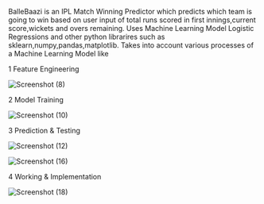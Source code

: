 BalleBaazi is an IPL Match Winning Predictor which predicts which team is going to win based on user input of total runs scored in first innings,current score,wickets and overs remaining. Uses Machine Learning Model Logistic Regressions and other python librarires such as sklearn,numpy,pandas,matplotlib. Takes into account various processes of a Machine Learning Model like


1 Feature Engineering

![Screenshot (8)](https://user-images.githubusercontent.com/75988493/141487552-8022f42f-eeef-47ec-ab45-1bdc2c661a06.png)


2 Model Training

![Screenshot (10)](https://user-images.githubusercontent.com/75988493/141487694-463b5bc0-ff8a-4ed9-ba94-a434c424f0cf.png)


3 Prediction & Testing

![Screenshot (12)](https://user-images.githubusercontent.com/75988493/141487867-835f2877-f79c-43cb-9d39-a77b5dffac3b.png)

![Screenshot (16)](https://user-images.githubusercontent.com/75988493/141488000-1c65ffd3-5cf2-4489-ad6a-94ef346c103f.png)

4 Working & Implementation

![Screenshot (18)](https://user-images.githubusercontent.com/75988493/141488944-8d6f6184-535a-4f59-898e-112accbe8022.png)



